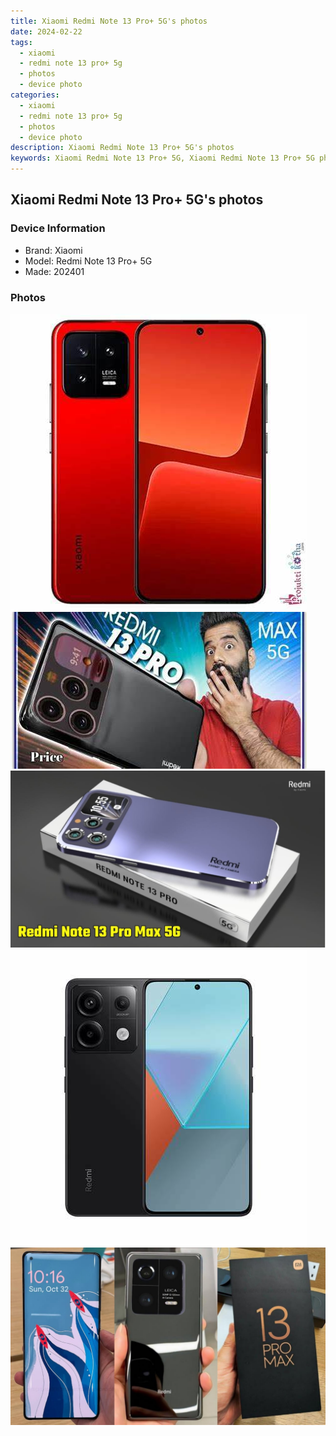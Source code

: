 ```yaml
---
title: Xiaomi Redmi Note 13 Pro+ 5G's photos
date: 2024-02-22
tags: 
  - xiaomi
  - redmi note 13 pro+ 5g
  - photos
  - device photo
categories: 
  - xiaomi
  - redmi note 13 pro+ 5g
  - photos
  - device photo
description: Xiaomi Redmi Note 13 Pro+ 5G's photos
keywords: Xiaomi Redmi Note 13 Pro+ 5G, Xiaomi Redmi Note 13 Pro+ 5G photos, Xiaomi Redmi Note 13 Pro+ 5G device photo
---
```


## Xiaomi Redmi Note 13 Pro+ 5G's photos

### Device Information

- Brand: Xiaomi
- Model: Redmi Note 13 Pro+ 5G
- Made: 202401

### Photos

![/images/best-assets/devices/xiaomi/xiaomi-redmi-note-13-proplus-5g/1.jpg](/images/best-assets/devices/xiaomi/xiaomi-redmi-note-13-proplus-5g/1.jpg)
![/images/best-assets/devices/xiaomi/xiaomi-redmi-note-13-proplus-5g/2.jpg](/images/best-assets/devices/xiaomi/xiaomi-redmi-note-13-proplus-5g/2.jpg)
![/images/best-assets/devices/xiaomi/xiaomi-redmi-note-13-proplus-5g/3.jpg](/images/best-assets/devices/xiaomi/xiaomi-redmi-note-13-proplus-5g/3.jpg)
![/images/best-assets/devices/xiaomi/xiaomi-redmi-note-13-proplus-5g/4.jpg](/images/best-assets/devices/xiaomi/xiaomi-redmi-note-13-proplus-5g/4.jpg)
![/images/best-assets/devices/xiaomi/xiaomi-redmi-note-13-proplus-5g/5.jpg](/images/best-assets/devices/xiaomi/xiaomi-redmi-note-13-proplus-5g/5.jpg)

